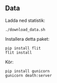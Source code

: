## Data

Ladda ned statistik:

    ./download_data.sh

Installera detta paket:

    pip install flit
    flit install

Kör:

    pip install gunicorn
    gunicorn death:server